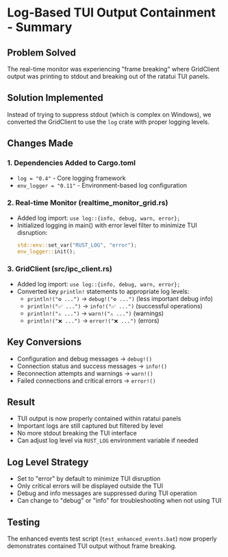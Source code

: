 # Log-Based TUI Output Containment - Summary

## Problem Solved
The real-time monitor was experiencing "frame breaking" where GridClient output was printing to stdout and breaking out of the ratatui TUI panels.

## Solution Implemented
Instead of trying to suppress stdout (which is complex on Windows), we converted the GridClient to use the `log` crate with proper logging levels.

## Changes Made

### 1. Dependencies Added to Cargo.toml
- `log = "0.4"` - Core logging framework
- `env_logger = "0.11"` - Environment-based log configuration

### 2. Real-time Monitor (realtime_monitor_grid.rs)
- Added log import: `use log::{info, debug, warn, error};`
- Initialized logging in main() with error level filter to minimize TUI disruption:
  ```rust
  std::env::set_var("RUST_LOG", "error");
  env_logger::init();
  ```

### 3. GridClient (src/ipc_client.rs)
- Added log import: `use log::{info, debug, warn, error};`
- Converted key `println!` statements to appropriate log levels:
  - `println!("⚙️ ...")` → `debug!("⚙️ ...")` (less important debug info)
  - `println!("✅ ...")` → `info!("✅ ...")` (successful operations)
  - `println!("⚠️ ...")` → `warn!("⚠️ ...")` (warnings)
  - `println!("❌ ...")` → `error!("❌ ...")` (errors)

## Key Conversions
- Configuration and debug messages → `debug!()` 
- Connection status and success messages → `info!()`
- Reconnection attempts and warnings → `warn!()`
- Failed connections and critical errors → `error!()`

## Result
- TUI output is now properly contained within ratatui panels
- Important logs are still captured but filtered by level
- No more stdout breaking the TUI interface
- Can adjust log level via `RUST_LOG` environment variable if needed

## Log Level Strategy
- Set to "error" by default to minimize TUI disruption
- Only critical errors will be displayed outside the TUI
- Debug and info messages are suppressed during TUI operation
- Can change to "debug" or "info" for troubleshooting when not using TUI

## Testing
The enhanced events test script (`test_enhanced_events.bat`) now properly demonstrates contained TUI output without frame breaking.
